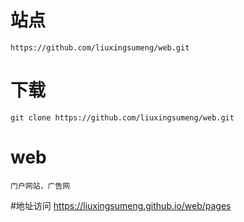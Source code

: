 # 站点
    https://github.com/liuxingsumeng/web.git
# 下载
    git clone https://github.com/liuxingsumeng/web.git 
# web
    门户网站，广告网
#地址访问
    https://liuxingsumeng.github.io/web/pages
